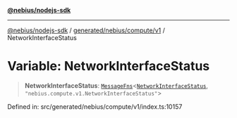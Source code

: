 [**@nebius/nodejs-sdk**](../../../../../README.md)

***

[@nebius/nodejs-sdk](../../../../../README.md) / [generated/nebius/compute/v1](../README.md) / NetworkInterfaceStatus

# Variable: NetworkInterfaceStatus

> **NetworkInterfaceStatus**: [`MessageFns`](../../../../../runtime/protos/core/interfaces/MessageFns.md)\<[`NetworkInterfaceStatus`](../interfaces/NetworkInterfaceStatus.md), `"nebius.compute.v1.NetworkInterfaceStatus"`\>

Defined in: src/generated/nebius/compute/v1/index.ts:10157
